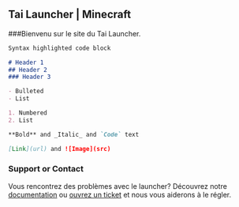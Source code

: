 ## Tai Launcher | Minecraft

###Bienvenu
sur le site du Tai Launcher.

```markdown
Syntax highlighted code block

# Header 1
## Header 2
### Header 3

- Bulleted
- List

1. Numbered
2. List

**Bold** and _Italic_ and `Code` text

[Link](url) and ![Image](src)
```

### Support or Contact

Vous rencontrez des problèmes avec le launcher? Découvrez notre [documentation](https://docs.github.com/categories/github-pages-basics/) ou [ouvrez un ticket](https://github.com/LeGitHubDeTai/TaiLauncher/pulls) et nous vous aiderons à le régler.
